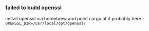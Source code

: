 ### failed to build openssl 
install openssl via homebrew and point cargo at it probably here : `OPENSSL_DIR=/usr/local/opt/openssl/`
